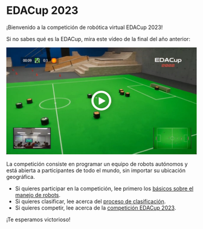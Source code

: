 # EDACup 2023

¡Bienvenido a la competición de robótica virtual EDACup 2023!

Si no sabes qué es la EDACup, mira este vídeo de la final del año anterior:

[![Final de la EDACup 2022](Images/EDACup-2022.jpg)](https://www.youtube.com/watch?v=cI3Y5UipfQc)

La competición consiste en programar un equipo de robots autónomos y está abierta a participantes de todo el mundo, sin importar su ubicación geográfica.

* Si quieres participar en la competición, lee primero los [básicos sobre el manejo de robots](BASICS.md).
* Si quieres clasificar, lee acerca del [proceso de clasificación](CLASIFICACION.md).
* Si quieres competir, lee acerca de la [competición EDACup 2023](COMPETICION.md).

¡Te esperamos victorioso!
